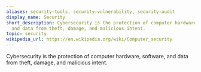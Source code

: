 ```yaml
---
aliases: security-tools, security-vulnerability, security-audit
display_name: Security
short_description: Cybersecurity is the protection of computer hardware, software,
  and data from theft, damage, and malicious intent.
topic: security
wikipedia_url: https://en.wikipedia.org/wiki/Computer_security
---
```

Cybersecurity is the protection of computer hardware, software, and data from theft, damage, and malicious intent.
